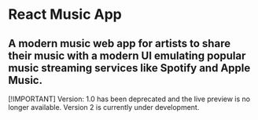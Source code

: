# React Music App
## A modern music web app for artists to share their music with a modern UI emulating popular music streaming services like Spotify and Apple Music.


[!IMPORTANT]
Version: 1.0 has been deprecated and the live preview is no longer available. Version 2 is currently under development.

